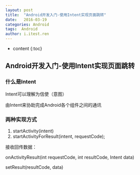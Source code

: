 ```yaml
---
layout: post
title:  "Android开发入门-使用Intent实现页面跳转"
date:   2016-03-19 
categories: Android
tags:  Android
author: i.itest.ren
---
```


* content
{:toc}






## Android开发入门-使用Intent实现页面跳转 ##
### 什么是Intent ###
Intent可以理解为信使（意图）

由Intent来协助完成Android各个组件之间的通讯

### 两种实现方式 ###
1. startActivity(intent)
2. startActivityForResult(intent, requestCode);

接收回传数据：

onActivityResult(int requestCode, int resultCode, Intent data)

setResult(resultCode, data)

 



